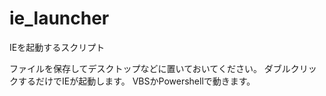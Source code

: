 # ie_launcher
IEを起動するスクリプト

ファイルを保存してデスクトップなどに置いておいてください。
ダブルクリックするだけでIEが起動します。
VBSかPowershellで動きます。
